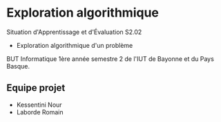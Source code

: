 # Exploration algorithmique
Situation d'Apprentissage et d'Évaluation S2.02
- Exploration algorithmique d'un problème 

BUT Informatique 1ère année semestre 2 de l'IUT de Bayonne et du Pays Basque.

## Equipe projet
- Kessentini Nour
- Laborde Romain
